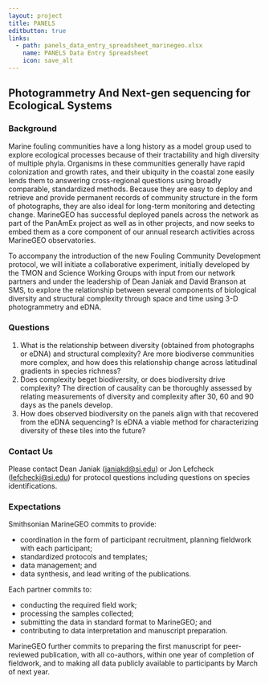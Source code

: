 ```yaml
---
layout: project
title: PANELS
editbutton: true
links:
  - path: panels_data_entry_spreadsheet_marinegeo.xlsx
    name: PANELS Data Entry Spreadsheet
    icon: save_alt
---
```


## Photogrammetry And Next-gen sequencing for EcologicaL Systems  

### Background  

Marine fouling communities have a long history as a model group used to explore ecological processes because of their tractability and high diversity of multiple phyla. Organisms in these communities generally have rapid colonization and growth rates, and their ubiquity in the coastal zone easily lends them to answering cross-regional questions using broadly comparable, standardized methods. Because they are easy to deploy and retrieve and provide permanent records of community structure in the form of photographs, they are also ideal for long-term monitoring and detecting change. MarineGEO has successful deployed panels across the network as part of the PanAmEx project as well as in other projects, and now seeks to embed them as a core component of our annual research activities across MarineGEO observatories.   

To accompany the introduction of the new Fouling Community Development protocol, we will initiate a collaborative experiment, initially developed by the TMON and Science Working Groups with input from our network partners and under the leadership of Dean Janiak and David Branson at SMS, to explore the relationship between several components of biological diversity and structural complexity through space and time using 3-D photogrammetry and eDNA.  

### Questions    
1. What is the relationship between diversity (obtained from photographs or eDNA) and structural complexity? Are more biodiverse communities more complex, and how does this relationship change across latitudinal gradients in species richness?  
2. Does complexity beget biodiversity, or does biodiversity drive complexity? The direction of causality can be thoroughly assessed by relating measurements of diversity and complexity after 30, 60 and 90 days as the panels develop.  
3. How does observed biodiversity on the panels align with that recovered from the eDNA sequencing? Is eDNA a viable method for characterizing diversity of these tiles into the future?  

### Contact Us  

Please contact Dean Janiak (janiakd@si.edu) or Jon Lefcheck (lefcheckj@si.edu) for protocol questions including questions on species identifications.  

### Expectations

Smithsonian MarineGEO commits to provide:

- coordination in the form of participant recruitment, planning fieldwork with each participant;
- standardized protocols and templates;
- data management; and
- data synthesis, and lead writing of the publications.

Each partner commits to:
- conducting the required field work;
- processing the samples collected;
- submitting the data in standard format to MarineGEO; and
- contributing to data interpretation and manuscript preparation.

MarineGEO further commits to preparing the first manuscript for peer-reviewed publication, with all co-authors, within one year of completion of fieldwork, and to making all data publicly available to participants by March of next year.